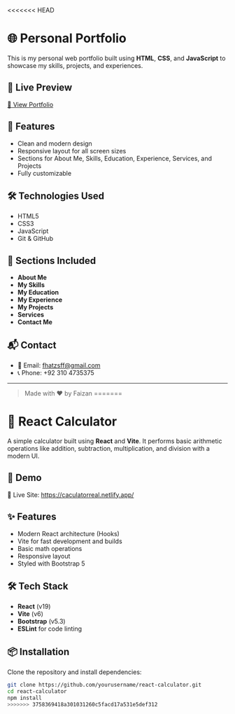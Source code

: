 <<<<<<< HEAD
# 🌐 Personal Portfolio

This is my personal web portfolio built using **HTML**, **CSS**, and **JavaScript** to showcase my skills, projects, and experiences.

## 🚀 Live Preview

[🔗 View Portfolio](https://faizanahmedreal.netlify.app/)

## 📁 Features

- Clean and modern design  
- Responsive layout for all screen sizes  
- Sections for About Me, Skills, Education, Experience, Services, and Projects  
- Fully customizable

## 🛠️ Technologies Used

- HTML5  
- CSS3  
- JavaScript  
- Git & GitHub

## 📌 Sections Included

- **About Me**  
- **My Skills**  
- **My Education**  
- **My Experience**  
- **My Projects**  
- **Services**  
- **Contact Me**

## 📬 Contact

- 📧 Email: fhatzsff@gmail.com  
- 📞 Phone: +92 310 4735375  

---

> Made with ❤️ by Faizan
=======
# 🔢 React Calculator

A simple calculator built using **React** and **Vite**. It performs basic arithmetic operations like addition, subtraction, multiplication, and division with a modern UI.

## 🚀 Demo

🔗 Live Site: https://caculatorreal.netlify.app/

## ✨ Features

- Modern React architecture (Hooks)
- Vite for fast development and builds
- Basic math operations
- Responsive layout
- Styled with Bootstrap 5

## 🛠️ Tech Stack

- **React** (v19)
- **Vite** (v6)
- **Bootstrap** (v5.3)
- **ESLint** for code linting

## 📦 Installation

Clone the repository and install dependencies:

```bash
git clone https://github.com/yourusername/react-calculator.git
cd react-calculator
npm install
>>>>>>> 3758369418a301031260c5facd17a531e5def312
